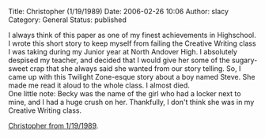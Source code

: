 Title: Christopher (1/19/1989)
Date: 2006-02-26 10:06
Author: slacy
Category: General
Status: published

I always think of this paper as one of my finest achievements in
Highschool. I wrote this short story to keep myself from failing the
Creative Writing class I was taking during my Junior year at North
Andover High. I absolutely despised my teacher, and decided that I would
give her some of the sugary-sweet crap that she always said she wanted
from our story telling. So, I came up with this Twilight Zone-esque
story about a boy named Steve. She made me read it aloud to the whole
class. I almost died.  
One little note: Becky was the name of the girl who had a locker next to
mine, and I had a huge crush on her. Thankfully, I don't think she was
in my Creative Writing class.

[Christopher from
1/19/1989](http://slacy.com/blog/wp-content/papers/boat.html).
